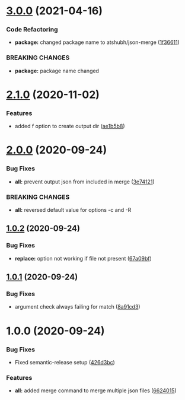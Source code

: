 # [3.0.0](https://github.com/atshubh/json-merge/compare/v2.1.0...v3.0.0) (2021-04-16)


### Code Refactoring

* **package:** changed package name to atshubh/json-merge ([1f36611](https://github.com/atshubh/json-merge/commit/1f36611d0f2d3ffea721c934de96c076cdded66e))


### BREAKING CHANGES

* **package:** package name changed

# [2.1.0](https://github.com/shubh-works/json-merge/compare/v2.0.0...v2.1.0) (2020-11-02)


### Features

* added f option to create output dir ([ae1b5b8](https://github.com/shubh-works/json-merge/commit/ae1b5b8b1522a7bf92645feeb0e7c098fa81716a))

# [2.0.0](https://github.com/shubh-works/json-merge/compare/v1.0.2...v2.0.0) (2020-09-24)


### Bug Fixes

* **all:** prevent output json from included in merge ([3e74121](https://github.com/shubh-works/json-merge/commit/3e741217717ed650043b714378715ba78a618120))


### BREAKING CHANGES

* **all:** reversed default value for options -c and -R

## [1.0.2](https://github.com/shubh-works/json-merge/compare/v1.0.1...v1.0.2) (2020-09-24)


### Bug Fixes

* **replace:** option not working if file not present ([67a09bf](https://github.com/shubh-works/json-merge/commit/67a09bf440afc42a3486050205376c639fdc82cb))

## [1.0.1](https://github.com/shubh-works/json-merge/compare/v1.0.0...v1.0.1) (2020-09-24)


### Bug Fixes

* argument check always failing for match ([8a91cd3](https://github.com/shubh-works/json-merge/commit/8a91cd3adcd848d7b59a0c09f5715371789e28db))

# 1.0.0 (2020-09-24)


### Bug Fixes

* Fixed semantic-release setup ([426d3bc](https://github.com/shubh-works/json-merge/commit/426d3bcc0d5853d332bcc7da2676bb3831d6e8b7))


### Features

* **all:** added merge command to merge multiple json files ([6624015](https://github.com/shubh-works/json-merge/commit/6624015437479383314a218f94602542f15202c5))
